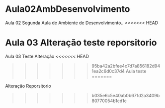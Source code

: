# Aula02AmbDesenvolvimento
Aula 02
Segunda Aula de Ambiente de Desenvolvimento.. 
<<<<<<< HEAD

Aula 03 Alteração teste reporsitorio
=======
Aula 03 Teste Alteração
<<<<<<< HEAD
>>>>>>> 95ba42a2bfee4c7d7a856182d941ea2c6d0c37d4
Aula teste 
=======

Alteração Reporsitorio
>>>>>>> b035e6c5e40ab0b671d2a3409b80770054b1cd1c

